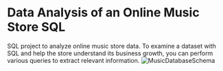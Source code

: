 # Data Analysis of an Online Music Store SQL
SQL project to analyze online music store data. To examine a dataset with SQL and help the store understand its business growth, you can perform various queries to extract relevant information.
![MusicDatabaseSchema](https://github.com/Anjali0808S/Music-store-SQL/assets/160093956/b0405bc9-2ce8-4add-b25c-90e6154e4d05)
